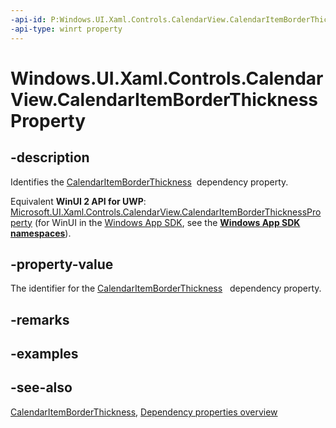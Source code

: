 ```yaml
---
-api-id: P:Windows.UI.Xaml.Controls.CalendarView.CalendarItemBorderThicknessProperty
-api-type: winrt property
---
```


<!-- Property syntax
public Windows.UI.Xaml.DependencyProperty CalendarItemBorderThicknessProperty { get; }
-->

# Windows.UI.Xaml.Controls.CalendarView.CalendarItemBorderThicknessProperty

## -description
Identifies the [CalendarItemBorderThickness](calendarview_calendaritemborderthickness.md)  dependency property.

Equivalent **WinUI 2 API for UWP**: [Microsoft.UI.Xaml.Controls.CalendarView.CalendarItemBorderThicknessProperty](/windows/winui/api/microsoft.ui.xaml.controls.calendarview.calendaritemborderthicknessproperty) (for WinUI in the [Windows App SDK](/windows/apps/windows-app-sdk/), see the **[Windows App SDK namespaces](/windows/windows-app-sdk/api/winrt/)**).

## -property-value
The identifier for the [CalendarItemBorderThickness](calendarview_calendaritemborderthickness.md)   dependency property.

## -remarks

## -examples

## -see-also
[CalendarItemBorderThickness](calendarview_calendaritemborderthickness.md), [Dependency properties overview](/windows/uwp/xaml-platform/dependency-properties-overview)
